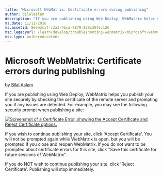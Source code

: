 ```yaml
---
title: "Microsoft WebMatrix: Certificate errors during publishing"
author: bilalaslam
description: "If you are publishing using Web Deploy, WebMatrix helps you publish your site securely by checking the certificate of the remote server and prompting you if..."
ms.date: 11/11/2010
ms.assetid: 8e6e3caf-c2a3-4bca-9879-229c3846c126
msc.legacyurl: /learn/develop/troubleshooting-webmatrix/microsoft-webmatrix-certificate-errors-during-publishing
msc.type: authoredcontent
---
```

# Microsoft WebMatrix: Certificate errors during publishing

by [Bilal Aslam](https://github.com/bilalaslam)

If you are publishing using Web Deploy, WebMatrix helps you publish your site securely by checking the certificate of the remote server and prompting you if any issues are detected. For example, you may see the following security prompt when publishing a site:

[![Screenshot of a Certificate Error, showing the Accept Certificate and Reject Certificate options.](microsoft-webmatrix-certificate-errors-during-publishing/_static/image3.png)](microsoft-webmatrix-certificate-errors-during-publishing/_static/image1.png)

If you wish to continue publishing your site, click 'Accept Certificate'. You will not be prompted again while WebMatrix is open, but you will be prompted if you close and reopen WebMatrix. If you do not want to be prompted about certificate errors for this site, click "Save this certificate for future sessions of WebMatrix".

If you do NOT wish to continue publishing your site, click 'Reject Certificate'. Publishing will stop immediately.
